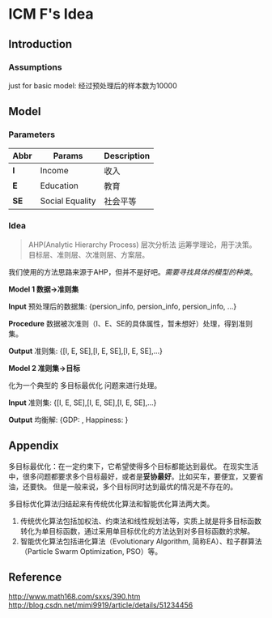 # ICM F's Idea

## Introduction

### Assumptions
just for basic model:
经过预处理后的样本数为10000


## Model
### Parameters
| Abbr | Params | Description  |
|---|---|---|
| __I__ | Income | 收入
| __E__ | Education | 教育
| __SE__ | Social Equality | 社会平等

### Idea
> AHP(Analytic Hierarchy Process) 层次分析法
运筹学理论，用于决策。
目标层、准则层、次准则层、方案层。

我们使用的方法思路来源于AHP，但并不是好吧。*需要寻找具体的模型的种类*。

**Model 1 数据->准则集**

**Input**
预处理后的数据集: {persion_info, persion_info, persion_info, ...}

**Procedure**
数据被次准则（I、E、SE的具体属性，暂未想好）处理，得到准则集。

**Output**
准则集:  {[I, E, SE],[I, E, SE],[I, E, SE],...}

**Model 2 准则集->目标**

化为一个典型的 多目标最优化 问题来进行处理。

**Input**
准则集:  {[I, E, SE],[I, E, SE],[I, E, SE],...}

**Output**
均衡解:  {GDP: , Happiness: }

## Appendix
多目标最优化：在一定约束下，它希望使得多个目标都能达到最优。
在现实生活中，很多问题都要求多个目标最好，或者是**妥协最好**。比如买车，要便宜，又要省油，还要快。
但是一般来说，多个目标同时达到最优的情况是不存在的。

多目标优化算法归结起来有传统优化算法和智能优化算法两大类。
1. 传统优化算法包括加权法、约束法和线性规划法等，实质上就是将多目标函数转化为单目标函数，通过采用单目标优化的方法达到对多目标函数的求解。
2. 智能优化算法包括进化算法（Evolutionary Algorithm, 简称EA）、粒子群算法（Particle Swarm Optimization, PSO）等。

## Reference
http://www.math168.com/sxxs/390.htm
http://blog.csdn.net/mimi9919/article/details/51234456
